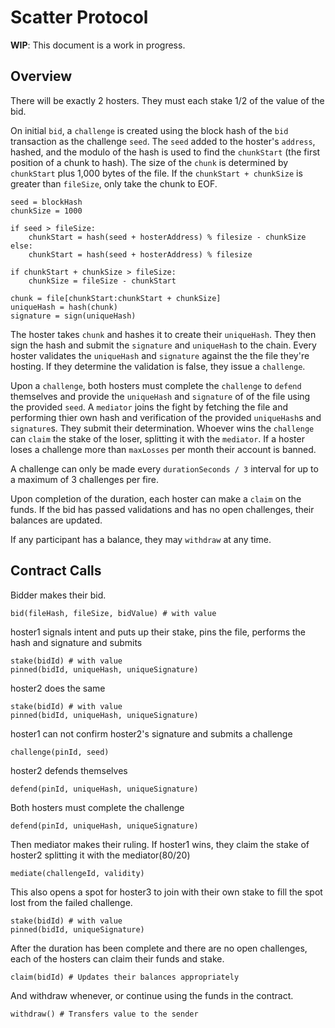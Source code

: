 # Scatter Protocol

**WIP**: This document is a work in progress.

## Overview

There will be exactly 2 hosters.  They must each stake 1/2 of the value of the bid.

On initial `bid`, a `challenge` is created using the block hash of the `bid` transaction as the challenge `seed`. The `seed` added to the hoster's `address`, hashed, and the modulo of the hash is used to find the `chunkStart` (the first position of a chunk to hash). The size of the `chunk` is determined by `chunkStart` plus 1,000 bytes of the file. If the `chunkStart + chunkSize` is greater than `fileSize`, only take the chunk to EOF.

    seed = blockHash
    chunkSize = 1000

    if seed > fileSize:
        chunkStart = hash(seed + hosterAddress) % filesize - chunkSize
    else:
        chunkStart = hash(seed + hosterAddress) % filesize

    if chunkStart + chunkSize > fileSize:
        chunkSize = fileSize - chunkStart

    chunk = file[chunkStart:chunkStart + chunkSize]
    uniqueHash = hash(chunk)
    signature = sign(uniqueHash)

The hoster takes `chunk` and hashes it to create their `uniqueHash`. They then sign the hash and submit the `signature` and `uniqueHash` to the chain. Every hoster validates the `uniqueHash` and `signature` against the the file they're hosting. If they determine the validation is false, they issue a `challenge`.

Upon a `challenge`, both hosters must complete the `challenge` to `defend` themselves and provide the `uniqueHash` and `signature` of of the file using the provided `seed`. A `mediator` joins the fight by fetching the file and performing thier own hash and verification of the provided `uniqueHash`s and `signature`s. They submit their determination.  Whoever wins the `challenge` can `claim` the stake of the loser, splitting it with the `mediator`. If a hoster loses a challenge more than `maxLosses` per month their account is banned.

A challenge can only be made every `durationSeconds / 3` interval for up to a maximum of 3 challenges per fire.

Upon completion of the duration, each hoster can make a `claim` on the funds.  If the bid has passed validations and has no open challenges, their balances are updated.

If any participant has a balance, they may `withdraw` at any time.


## Contract Calls

Bidder makes their bid.

    bid(fileHash, fileSize, bidValue) # with value

hoster1 signals intent and puts up their stake, pins the file, performs the hash and signature and submits

    stake(bidId) # with value
    pinned(bidId, uniqueHash, uniqueSignature)

hoster2 does the same

    stake(bidId) # with value
    pinned(bidId, uniqueHash, uniqueSignature)

hoster1 can not confirm hoster2's signature and submits a challenge

    challenge(pinId, seed)

hoster2 defends themselves

    defend(pinId, uniqueHash, uniqueSignature)

Both hosters must complete the challenge

    defend(pinId, uniqueHash, uniqueSignature)

Then mediator makes their ruling. If hoster1 wins, they claim the stake of hoster2 splitting it with the mediator(80/20)

    mediate(challengeId, validity)

This also opens a spot for hoster3 to join with their own stake to fill the spot lost from the failed challenge.

    stake(bidId) # with value
    pinned(bidId, uniqueSignature)

After the duration has been complete and there are no open challenges, each of the hosters can claim their funds and stake.

    claim(bidId) # Updates their balances appropriately

And withdraw whenever, or continue using the funds in the contract.

    withdraw() # Transfers value to the sender
